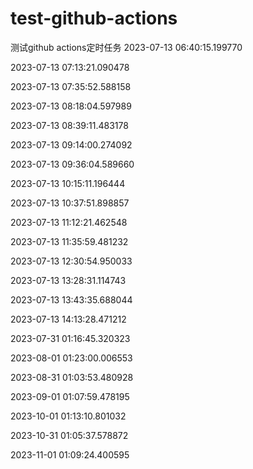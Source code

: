 # test-github-actions
测试github actions定时任务
2023-07-13 06:40:15.199770

2023-07-13 07:13:21.090478

2023-07-13 07:35:52.588158

2023-07-13 08:18:04.597989

2023-07-13 08:39:11.483178

2023-07-13 09:14:00.274092

2023-07-13 09:36:04.589660

2023-07-13 10:15:11.196444

2023-07-13 10:37:51.898857

2023-07-13 11:12:21.462548

2023-07-13 11:35:59.481232

2023-07-13 12:30:54.950033

2023-07-13 13:28:31.114743

2023-07-13 13:43:35.688044

2023-07-13 14:13:28.471212

2023-07-31 01:16:45.320323

2023-08-01 01:23:00.006553

2023-08-31 01:03:53.480928

2023-09-01 01:07:59.478195

2023-10-01 01:13:10.801032

2023-10-31 01:05:37.578872

2023-11-01 01:09:24.400595

